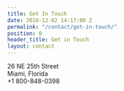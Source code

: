 ```yaml
---
title: Get In Touch
date: 2016-12-02 14:17:00 Z
permalink: "/contact/get-in-touch/"
position: 0
header_title: Get in Touch
layout: contact
---
```


26 NE 25th Street <br/>
Miami, Florida <br/>
+1 800-848-0398